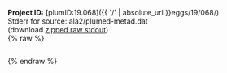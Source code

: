 **Project ID:** [plumID:19.068]({{ '/' | absolute_url }}eggs/19/068/)  
Stderr for source:  ala2/plumed-metad.dat   
(download [zipped raw stdout](plumed-metad.dat.plumed_master.stdout.txt.zip))  
{% raw %}
<pre>
</pre>
{% endraw %}
